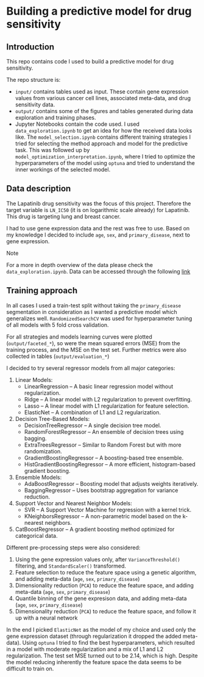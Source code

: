 # Building a predictive model for drug sensitivity

## Introduction

This repo contains code I used to build a predictive model for drug sensitivity. 

The repo structure is:
- `input/` contains tables used as input. These contain gene expression values from various cancer cell lines, associated meta-data, and drug sensitivity data.
- `output/` contains some of the figures and tables generated during data exploration and training phases.
- Jupyter Notebooks contain the code used. I used `data_exploration.ipynb` to get an idea for how the received data looks like. The `model_selection.ipynb` contains different training strategies I tried for selecting the method approach and model for the predictive task. This was followed up by `model_optimization_interpretation.ipynb`, where I tried to optimize the hyperparameters of the model using `optuna` and tried to understand the inner workings of the selected model.

## Data description

The Lapatinib drug sensitivity was the focus of this project. Therefore the target variable is `LN_IC50` (it is on logarithmic scale already) for Lapatinib. This drug is targeting lung and breast cancer.

I had to use gene expression data and the rest was free to use. Based on my knowledge I decided to include `age`, `sex`, and `primary_disease`, next to gene expression. 

> [!NOTE]  
> For a more in depth overview of the data please check the `data_exploration.ipynb`. Data can be accessed through the following [link](https://drive.google.com/drive/folders/1kvpgSCfgDchlP5wfBjvUR0E8hdNFvE5r?usp=share_link)

## Training approach

In all cases I used a train-test split without taking the `primary_disease` segmentation in consideration as I wanted a predictive model which generalizes well. `RandomizedSearchCV` was used for hyperparameter tuning of all models with 5 fold cross validation. 

For all strategies and models learning curves were plotted (`output/faceted_*`), so were the mean squared errors (MSE) from the training process, and the MSE on the test set. Further metrics were also collected in tables (`output/evaluation_*`)

I decided to try several regressor models from all major categories:
1. Linear Models:
    - LinearRegression – A basic linear regression model without regularization.
    - Ridge – A linear model with L2 regularization to prevent overfitting.
    - Lasso – A linear model with L1 regularization for feature selection.
    - ElasticNet – A combination of L1 and L2 regularization.
2. Decision Tree-Based Models:
    - DecisionTreeRegressor – A single decision tree model.
    - RandomForestRegressor – An ensemble of decision trees using bagging.
    - ExtraTreesRegressor – Similar to Random Forest but with more randomization.
    - GradientBoostingRegressor – A boosting-based tree ensemble.
    - HistGradientBoostingRegressor – A more efficient, histogram-based gradient boosting.
3. Ensemble Models:
    - AdaBoostRegressor – Boosting model that adjusts weights iteratively.
    - BaggingRegressor – Uses bootstrap aggregation for variance reduction.
4. Support Vector and Nearest Neighbor Models:
    - SVR – A Support Vector Machine for regression with a kernel trick.
    - KNeighborsRegressor – A non-parametric model based on the k-nearest neighbors.
5. CatBoostRegressor – A gradient boosting method optimized for categorical data.

Different pre-processing steps were also considered:
1. Using the gene expression values only, after `VarianceThreshold()` filtering, and `StandardScaler()` transformed.
2. Feature selection to reduce the feature space using a genetic algorithm, and adding meta-data (`age`, `sex`, `primary_disease`)
3. Dimensionality reduction (`PCA`) to reduce the feature space, and adding meta-data (`age`, `sex`, `primary_disease`)
4. Quantile binning of the gene expresison data, and adding meta-data (`age`, `sex`, `primary_disease`)
5. Dimensionality reduction (`PCA`) to reduce the feature space, and follow it up with a neural network

In the end I picked `ElasticNet` as the model of my choice and used only the gene expression dataset (through regularization it dropped the added meta-data). Using `optuna` I tried to find the best hyperparameters, which resulted in a model with moderate regularization and a mix of L1 and L2 regularization. The test set MSE turned out to be 2.14, which is high. Despite the model reducing inherently the feature space the data seems to be difficult to train on. 
